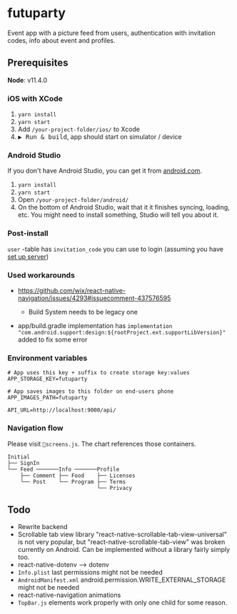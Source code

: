 # futuparty

Event app with a picture feed from users, authentication with invitation codes, info about event and profiles.

## Prerequisites

**Node**: v11.4.0

### iOS with XCode

1. `yarn install`
2. `yarn start`
3. Add `/your-project-folder/ios/` to Xcode
4. <kbd>▶ Run & build</kbd>, app should start on simulator / device

### Android Studio

If you don't have Android Studio, you can get it from [android.com](https://developer.android.com/studio/).

1. `yarn install`
2. `yarn start`
3. Open `/your-project-folder/android/`
4. On the bottom of Android Studio, wait that it it finishes syncing, loading, etc. You might need to install something, Studio will tell you about it.

### Post-install

`user` -table has `invitation_code` you can use to login (assuming you have [set up server](https://github.com/futurice/event-app-backend/tree/futuparty18))

### Used workarounds

- https://github.com/wix/react-native-navigation/issues/4293#issuecomment-437576595

  - Build System needs to be legacy one

- app/build.gradle implementation has `implementation "com.android.support:design:${rootProject.ext.supportLibVersion}"` added to fix some error

### Environment variables

```
# App uses this key + suffix to create storage key:values
APP_STORAGE_KEY=futuparty

# App saves images to this folder on end-users phone
APP_IMAGES_PATH=futuparty

API_URL=http://localhost:9000/api/
```

### Navigation flow

Please visit `screens.js`. The chart references those containers.

```
Initial
├── SignIn
└── Feed ───────Info ───────Profile
    ├── Comment ├── Food    ├── Licenses
    └── Post    └── Program ├── Terms
                            └── Privacy
```

## Todo

- Rewrite backend
- Scrollable tab view library "react-native-scrollable-tab-view-universal" is not very popular, but "react-native-scrollable-tab-view" was broken currently on Android. Can be implemented without a library fairly simply too.
- react-native-dotenv --> dotenv
- `Info.plist` last permissions might not be needed
- `AndroidManifest.xml` android.permission.WRITE_EXTERNAL_STORAGE might not be needed
- react-native-navigation animations
- `TopBar.js` elements work properly with only one child for some reason.
